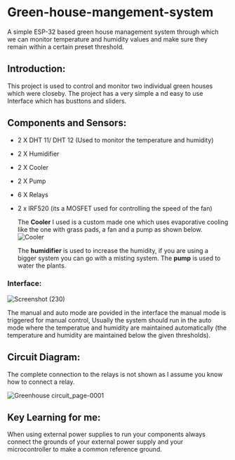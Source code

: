 # Green-house-mangement-system
A simple ESP-32 based green house management system through which we can monitor temperature and humidity values and make sure they remain within a certain preset threshold.
## Introduction:
This project is used to control and monitor two individual green houses which were closeby.
The project has a very simple a nd easy to use Interface which has busttons and sliders.
## Components and Sensors:
- 2 X DHT 11/ DHT 12 (Used to monitor the temperature and humidity)
- 2 X Humidifier
- 2 X Cooler
- 2 X Pump
- 6 X Relays
- 2 x IRF520 (its a MOSFET used for controlling the speed  of the fan)

  The **Cooler** I used is a custom made one which uses evaporative cooling like the one with grass pads, a fan and  a pump as shown below.
  ![Cooler](https://github.com/user-attachments/assets/61f89217-faef-4983-a4f9-8d1725cdc38e)


  The  **humidifier** is used to increase the humidity, if you are using a bigger system you can go with a misting system.
  The **pump** is used to water the plants.

### Interface:
![Screenshot (230)](https://github.com/user-attachments/assets/09fe667d-0c9c-432a-ad27-ac2d8e7cb2a1)

  The manual and auto mode are povided in the interface the manual mode is triggered for manual control, Usually the system should run in the auto mode where the temperatue and humidity are
  maintained automatically (the temperature and humidity are maintained below the given thresholds).

## Circuit Diagram:
The complete connection to the relays is not shown as I assume you know how to connect a relay.

![Greenhouse circuit_page-0001](https://github.com/user-attachments/assets/3a8c8cea-b68f-44d2-b976-9861a01f1a8e)

## Key Learning for me:
When using external power supplies to run your components always connect the grounds of your external power supply and your microcontroller to make a common reference ground.


    



